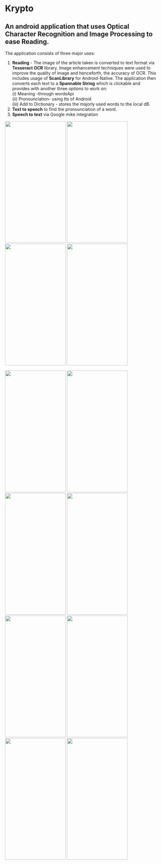 # Krypto
## An android application that uses Optical Character Recognition and Image Processing to ease Reading.

The application consists of three major uses:
1. **Reading** - The image of the article taken is converted to text format via **Tesseract OCR** library.
   Image enhancement techniques were used to improve the quality of image and henceforth, the accuracy of OCR.
   This includes usage of **ScanLibrary** for Android-Native.
   The application then converts each text to a **Spannable String** which is clickable and provides with another three options
   to work on: </br>
      (i) Meaning -through wordsApi </br>
      (ii) Pronounciation- using tts of Android </br>
      (iii) Add to Dictionary - stores the majorly used words to the local dB.</br>
2. **Text to speech** to find the pronounciation of a word.
3. **Speech to text** via Google mike integration
<p float="left">
  <img src="https://github.com/sakshichahal53/Krypto/blob/master/krypto%20scs/Copy%20of%20Screenshot_2017-04-24-12-35-05.png" width="200" height="400" />
  <img src="https://github.com/sakshichahal53/Krypto/blob/master/krypto%20scs/Copy%20of%20Screenshot_2017-04-24-12-35-11.png" width="200" height="400" />
   <img src="https://github.com/sakshichahal53/Krypto/blob/master/krypto%20scs/Copy%20of%20Screenshot_2017-04-24-12-37-35.png" width="200" height="400" /> 
   <img src="https://github.com/sakshichahal53/Krypto/blob/master/krypto%20scs/Copy%20of%20Screenshot_2017-04-24-12-35-17.png" width="200" height="400" /> 
</p>

<img src="https://github.com/sakshichahal53/Krypto/blob/master/krypto%20scs/Copy%20of%20Screenshot_2017-04-24-12-35-05.png" data-canonical-src="https://gyazo.com/eb5c5741b6a9a16c692170a41a49c858.png" width="200" height="400" />
<img src="https://github.com/sakshichahal53/Krypto/blob/master/krypto%20scs/Copy%20of%20Screenshot_2017-04-24-12-35-05.png" data-canonical-src="https://gyazo.com/eb5c5741b6a9a16c692170a41a49c858.png" width="200" height="400" />
<img src="https://github.com/sakshichahal53/Krypto/blob/master/krypto%20scs/Copy%20of%20Screenshot_2017-04-24-12-35-05.png" data-canonical-src="https://gyazo.com/eb5c5741b6a9a16c692170a41a49c858.png" width="200" height="400" />
<img src="https://github.com/sakshichahal53/Krypto/blob/master/krypto%20scs/Copy%20of%20Screenshot_2017-04-24-12-35-05.png" data-canonical-src="https://gyazo.com/eb5c5741b6a9a16c692170a41a49c858.png" width="200" height="400" />
<img src="https://github.com/sakshichahal53/Krypto/blob/master/krypto%20scs/Copy%20of%20Screenshot_2017-04-24-12-35-05.png" data-canonical-src="https://gyazo.com/eb5c5741b6a9a16c692170a41a49c858.png" width="200" height="400" />
<img src="https://github.com/sakshichahal53/Krypto/blob/master/krypto%20scs/Copy%20of%20Screenshot_2017-04-24-12-35-05.png" data-canonical-src="https://gyazo.com/eb5c5741b6a9a16c692170a41a49c858.png" width="200" height="400" />
<img src="https://github.com/sakshichahal53/Krypto/blob/master/krypto%20scs/Copy%20of%20Screenshot_2017-04-24-12-35-05.png" data-canonical-src="https://gyazo.com/eb5c5741b6a9a16c692170a41a49c858.png" width="200" height="400" />
<img src="https://github.com/sakshichahal53/Krypto/blob/master/krypto%20scs/Copy%20of%20Screenshot_2017-04-24-12-35-05.png" data-canonical-src="https://gyazo.com/eb5c5741b6a9a16c692170a41a49c858.png" width="200" height="400" />
